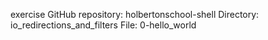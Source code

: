 exercise
GitHub repository: holbertonschool-shell
Directory: io_redirections_and_filters
File: 0-hello_world